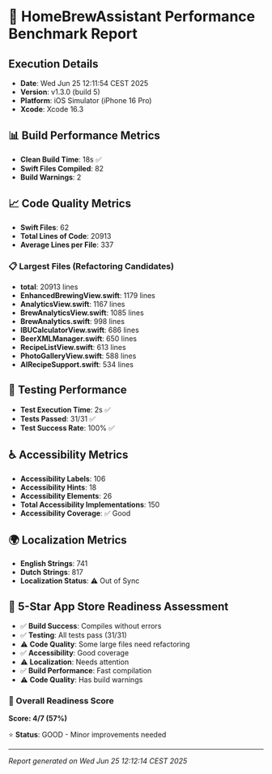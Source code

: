 # 🚀 HomeBrewAssistant Performance Benchmark Report

## Execution Details
- **Date**: Wed Jun 25 12:11:54 CEST 2025
- **Version**: v1.3.0 (build 5)
- **Platform**: iOS Simulator (iPhone 16 Pro)
- **Xcode**: Xcode 16.3

## 📊 Build Performance Metrics

- **Clean Build Time**: 18s ✅
- **Swift Files Compiled**: 82
- **Build Warnings**: 2

## 📈 Code Quality Metrics

- **Swift Files**: 62
- **Total Lines of Code**: 20913
- **Average Lines per File**: 337

### 📋 Largest Files (Refactoring Candidates)

- **total**: 20913 lines
- **EnhancedBrewingView.swift**: 1179 lines
- **AnalyticsView.swift**: 1167 lines
- **BrewAnalyticsView.swift**: 1085 lines
- **BrewAnalytics.swift**: 998 lines
- **IBUCalculatorView.swift**: 686 lines
- **BeerXMLManager.swift**: 650 lines
- **RecipeListView.swift**: 613 lines
- **PhotoGalleryView.swift**: 588 lines
- **AIRecipeSupport.swift**: 534 lines

## 🧪 Testing Performance

- **Test Execution Time**: 2s ✅
- **Tests Passed**: 31/31 ✅
- **Test Success Rate**: 100% ✅

## ♿ Accessibility Metrics

- **Accessibility Labels**: 106
- **Accessibility Hints**: 18
- **Accessibility Elements**: 26
- **Total Accessibility Implementations**: 150
- **Accessibility Coverage**: ✅ Good

## 🌍 Localization Metrics

- **English Strings**: 741
- **Dutch Strings**: 817
- **Localization Status**: ⚠️ Out of Sync

## 🌟 5-Star App Store Readiness Assessment

- ✅ **Build Success**: Compiles without errors
- ✅ **Testing**: All tests pass (31/31)
- ⚠️ **Code Quality**: Some large files need refactoring
- ✅ **Accessibility**: Good coverage
- ⚠️ **Localization**: Needs attention
- ✅ **Build Performance**: Fast compilation
- ⚠️ **Code Quality**: Has build warnings

### 🎯 Overall Readiness Score
**Score: 4/7 (57%)**

⭐ **Status**: GOOD - Minor improvements needed

---
*Report generated on Wed Jun 25 12:12:14 CEST 2025*
